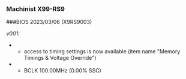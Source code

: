 ### Machinist X99-RS9
###BIOS 2023/03/06 (X9RS9003)

*v001:*
* + access to timing settings is now available (item name "Memory Timings & Voltage Override")
* + BCLK 100.00MHz (0.00% SSC)